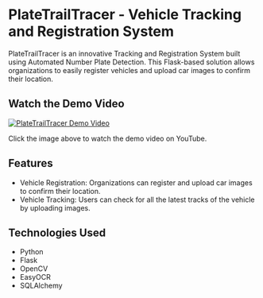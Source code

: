 # PlateTrailTracer - Vehicle Tracking and Registration System

PlateTrailTracer is an innovative Tracking and Registration System built using Automated Number Plate Detection. This Flask-based solution allows organizations to easily register vehicles and upload car images to confirm their location.

## Watch the Demo Video

[![PlateTrailTracer Demo Video](https://user-images.githubusercontent.com/57464906/259199819-cc9420aa-8b5e-4846-8d65-4f297f144745.png)](https://www.youtube.com/watch?v=35CU3QihctY)

Click the image above to watch the demo video on YouTube.

## Features
- Vehicle Registration: Organizations can register and upload car images to confirm their location.
- Vehicle Tracking: Users can check for all the latest tracks of the vehicle by uploading images.

## Technologies Used
- Python
- Flask
- OpenCV
- EasyOCR
- SQLAlchemy
